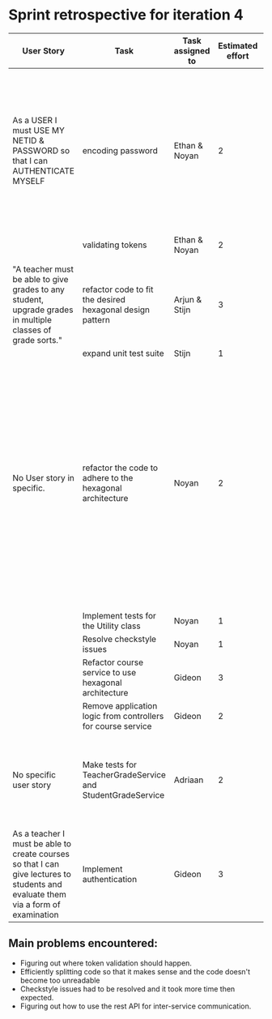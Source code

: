 # Sprint retrospective for iteration 4

| User Story                                                                                                                        	| Task                                                         	| Task assigned to 	| Estimated effort 	| Actual effort  	| Done 	| Comments                                                                                                                                                                                                                                                                                                                                                                                                      	|
|-----------------------------------------------------------------------------------------------------------------------------------	|--------------------------------------------------------------	|------------------	|------------------	|----------------	|------	|---------------------------------------------------------------------------------------------------------------------------------------------------------------------------------------------------------------------------------------------------------------------------------------------------------------------------------------------------------------------------------------------------------------	|
| As a USER I must USE MY NETID & PASSWORD so that I can AUTHENTICATE MYSELF                                                        	| encoding password                                            	| Ethan & Noyan    	|                2 	|              2 	| Yes  	| Figuring out where the validation of tokens should happen was a bit cumbersome but that's because we are not working with a complete application layout but just creating the API for it. Normally we would have a routing server etc and then routing and authorization could be partially in there                                                                                                          	|
|                                                                                                                                   	| validating tokens                                            	| Ethan & Noyan    	|                2 	|              2 	| Yes  	|                                                                                                                                                                                                                                                                                                                                                                                                               	|
|                                                                                                                                   	|                                                              	|                  	|                  	|                	|      	|                                                                                                                                                                                                                                                                                                                                                                                                               	|
|                                                                                                                                   	|                                                              	|                  	|                  	|                	|      	|                                                                                                                                                                                                                                                                                                                                                                                                               	|
| "A teacher must be able to give grades to any student, upgrade grades in multiple classes of  grade sorts."                       	| refactor code to fit the desired hexagonal design  pattern   	| Arjun & Stijn    	|                3 	|              4 	| Yes  	|                                                                                                                                                                                                                                                                                                                                                                                                               	|
|                                                                                                                                   	| expand unit test suite                                       	| Stijn            	|                1 	|              1 	| Yes  	|                                                                                                                                                                                                                                                                                                                                                                                                               	|
| No User story in specific.                                                                                                        	| refactor the code to adhere to the hexagonal architecture    	| Noyan            	|                2 	|              2 	| Yes  	| Moving the logic inside the UserController class to the domain package was the first step for transitioning to the hexagonal architecture. I did a lot of refactoring and resolved checkstyle issues. Transition to the hexagonal architecture is now complete. I adapted the User Service methods work with the new way of password storage, which is through communicating with the Authentication service. 	|
|                                                                                                                                   	|                                                              	|                  	|                  	|                	|      	|                                                                                                                                                                                                                                                                                                                                                                                                               	|
|                                                                                                                                   	| Implement  tests for the Utility class                       	| Noyan            	|                1 	|              1 	| Yes  	|                                                                                                                                                                                                                                                                                                                                                                                                               	|
|                                                                                                                                   	| Resolve checkstyle issues                                    	| Noyan            	|                1 	|            1.5 	| Yes  	|                                                                                                                                                                                                                                                                                                                                                                                                               	|
|                                                                                                                                   	| Refactor course service to use hexagonal architecture        	| Gideon           	|                3 	|              4 	| Yes  	|                                                                                                                                                                                                                                                                                                                                                                                                               	|
|                                                                                                                                   	| Remove application logic from controllers for course service 	| Gideon           	|                2 	|              3 	| Yes  	|                                                                                                                                                                                                                                                                                                                                                                                                               	|
| No specific user story                                                                                                            	| Make tests for TeacherGradeService and StudentGradeService   	| Adriaan          	|                2 	|              4 	| No   	| Testing teachergradeservice proved to be fairly difficult because of the server communication needed in most of the GradingService methods                                                                                                                                                                                                                                                                    	|
| As a teacher I must be able to create courses so that I can give lectures to students and evaluate them via a form of examination 	| Implement authentication                                     	| Gideon           	|                3 	|              3 	| Yes  	| No tests using requests to the authentication service have been done.                                                                                |


## Main problems encountered:

- Figuring out where token validation should happen.			
- Efficiently splitting code so that it makes sense and the code doesn't become too unreadable
- Checkstyle issues had to be resolved and it took more time then expected.
- Figuring out how to use the rest API for inter-service communication.


